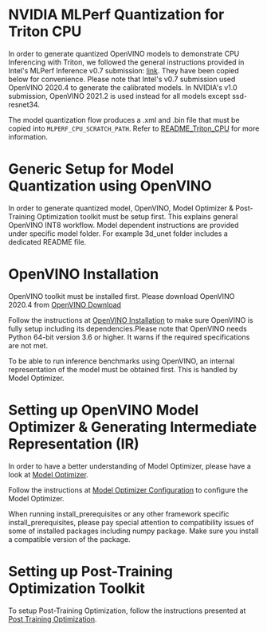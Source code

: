 #  NVIDIA MLPerf Quantization for Triton CPU
In order to generate quantized OpenVINO models to demonstrate CPU Inferencing with 
Triton, we followed the general instructions provided in Intel's MLPerf Inference
v0.7 submission: [link](https://github.com/mlcommons/inference_results_v0.7/tree/master/closed/Intel/calibration/OpenVINO). They have been copied below for convenience.
Please note that Intel's v0.7 submission used OpenVINO 2020.4 to generate the calibrated models.
In NVIDIA's v1.0 submission, OpenVINO 2021.2 is used instead for all models except ssd-resnet34.

The model quantization flow produces a .xml and .bin file that must be copied into `MLPERF_CPU_SCRATCH_PATH`.
Refer to [README_Triton_CPU](../../README_Triton_CPU.md) for more information.

#  Generic Setup for Model Quantization using OpenVINO
In order to generate quantized model, OpenVINO, Model Optimizer & Post-Training 
Optimization toolkit must be setup first. This explains general OpenVINO INT8
workflow. Model dependent instructions are provided under specific model folder.
For example 3d_unet folder includes a dedicated README file.

#  OpenVINO Installation

OpenVINO toolkit must be installed first. Please download OpenVINO 2020.4 from
[OpenVINO Download](https://software.intel.com/content/www/us/en/develop/tools/openvino-toolkit/choose-download.html)

Follow the instructions at [OpenVINO Installation](https://docs.openvinotoolkit.org/2020.4/openvino_docs_install_guides_installing_openvino_linux.html) to make sure OpenVINO
is fully setup including its dependencies.Please note that OpenVINO needs Python
64-bit version 3.6 or higher. It warns if the required specifications are not met.

To be able to run inference benchmarks using OpenVINO, an internal representation 
of the model must be obtained first. This is handled by Model Optimizer.

# Setting up OpenVINO Model Optimizer & Generating Intermediate Representation (IR)

In order to have a better understanding of Model Optimizer, please have a look at
[Model Optimizer](https://docs.openvinotoolkit.org/2020.4/openvino_docs_MO_DG_Deep_Learning_Model_Optimizer_DevGuide.html).

Follow the instructions at [Model Optimizer Configuration](https://docs.openvinotoolkit.org/2020.4/openvino_docs_MO_DG_prepare_model_Config_Model_Optimizer.html)
to configure the Model Optimizer.

When running install_prerequisites or any other framework specific install_prerequisites,
please pay special attention to compatibility issues of some of installed packages
including numpy package. Make sure you install a compatible version of the package.

# Setting up Post-Training Optimization Toolkit
To setup Post-Training Optimization, follow the instructions presented at 
[Post Training Optimization](https://docs.openvinotoolkit.org/latest/pot_README.html).
